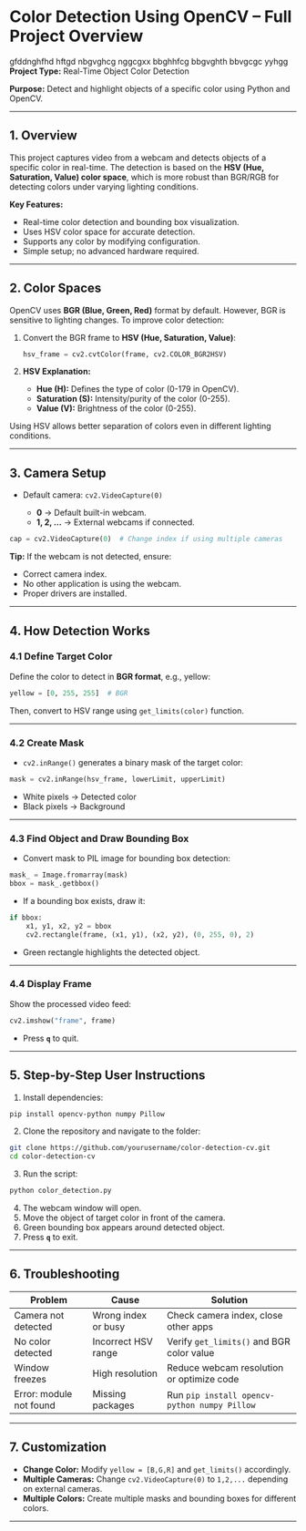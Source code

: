 # Color Detection Using OpenCV – Full Project Overview 
gfddnghfhd hftgd  nbgvghcg nggcgxx bbghhfcg  bbgvghth bbvgcgc
yyhgg
**Project Type:** Real-Time Object Color Detection

**Purpose:** Detect and highlight objects of a specific color using Python and OpenCV.

---

## 1. Overview

This project captures video from a webcam and detects objects of a specific color in real-time. The detection is based on the **HSV (Hue, Saturation, Value) color space**, which is more robust than BGR/RGB for detecting colors under varying lighting conditions.

**Key Features:**

* Real-time color detection and bounding box visualization.
* Uses HSV color space for accurate detection.
* Supports any color by modifying configuration.
* Simple setup; no advanced hardware required.

---

## 2. Color Spaces

OpenCV uses **BGR (Blue, Green, Red)** format by default. However, BGR is sensitive to lighting changes. To improve color detection:

1. Convert the BGR frame to **HSV (Hue, Saturation, Value)**:

   ```python
   hsv_frame = cv2.cvtColor(frame, cv2.COLOR_BGR2HSV)
   ```

2. **HSV Explanation:**

   * **Hue (H):** Defines the type of color (0-179 in OpenCV).
   * **Saturation (S):** Intensity/purity of the color (0-255).
   * **Value (V):** Brightness of the color (0-255).

Using HSV allows better separation of colors even in different lighting conditions.

---

## 3. Camera Setup

* Default camera: `cv2.VideoCapture(0)`

  * **0** → Default built-in webcam.
  * **1, 2, …** → External webcams if connected.

```python
cap = cv2.VideoCapture(0)  # Change index if using multiple cameras
```

**Tip:** If the webcam is not detected, ensure:

* Correct camera index.
* No other application is using the webcam.
* Proper drivers are installed.

---

## 4. How Detection Works

### 4.1 Define Target Color

Define the color to detect in **BGR format**, e.g., yellow:

```python
yellow = [0, 255, 255]  # BGR
```

Then, convert to HSV range using `get_limits(color)` function.

---

### 4.2 Create Mask

* `cv2.inRange()` generates a binary mask of the target color:

```python
mask = cv2.inRange(hsv_frame, lowerLimit, upperLimit)
```

* White pixels → Detected color
* Black pixels → Background

---

### 4.3 Find Object and Draw Bounding Box

* Convert mask to PIL image for bounding box detection:

```python
mask_ = Image.fromarray(mask)
bbox = mask_.getbbox()
```

* If a bounding box exists, draw it:

```python
if bbox:
    x1, y1, x2, y2 = bbox
    cv2.rectangle(frame, (x1, y1), (x2, y2), (0, 255, 0), 2)
```

* Green rectangle highlights the detected object.

---

### 4.4 Display Frame

Show the processed video feed:

```python
cv2.imshow("frame", frame)
```

* Press **`q`** to quit.

---

## 5. Step-by-Step User Instructions

1. Install dependencies:

```bash
pip install opencv-python numpy Pillow
```

2. Clone the repository and navigate to the folder:

```bash
git clone https://github.com/yourusername/color-detection-cv.git
cd color-detection-cv
```

3. Run the script:

```bash
python color_detection.py
```

4. The webcam window will open.
5. Move the object of target color in front of the camera.
6. Green bounding box appears around detected object.
7. Press **`q`** to exit.

---

## 6. Troubleshooting

| Problem                 | Cause               | Solution                                     |
| ----------------------- | ------------------- | -------------------------------------------- |
| Camera not detected     | Wrong index or busy | Check camera index, close other apps         |
| No color detected       | Incorrect HSV range | Verify `get_limits()` and BGR color value    |
| Window freezes          | High resolution     | Reduce webcam resolution or optimize code    |
| Error: module not found | Missing packages    | Run `pip install opencv-python numpy Pillow` |

---

## 7. Customization

* **Change Color:** Modify `yellow = [B,G,R]` and `get_limits()` accordingly.
* **Multiple Cameras:** Change `cv2.VideoCapture(0)` to `1,2,...` depending on external cameras.
* **Multiple Colors:** Create multiple masks and bounding boxes for different colors.

---



